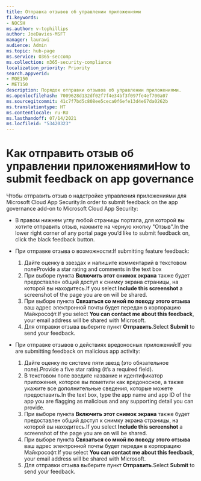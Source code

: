 ```yaml
---
title: Отправка отзывов об управлении приложениями
f1.keywords:
- NOCSH
ms.author: v-tophillips
author: JoeDavies-MSFT
manager: laurawi
audience: Admin
ms.topic: hub-page
ms.service: O365-seccomp
ms.collection: m365-security-compliance
localization_priority: Priority
search.appverid:
- MOE150
- MET150
description: Порядок отправки отзывов об управлении приложениями.
ms.openlocfilehash: 7009628d132df02f7f4e34bf3f097fe4ef700a07
ms.sourcegitcommit: 41c7f7bd5c808ee5ceca0f6efe13d4e67da0262b
ms.translationtype: HT
ms.contentlocale: ru-RU
ms.lasthandoff: 07/14/2021
ms.locfileid: "53420323"
---
```

# <a name="how-to-submit-feedback-on-app-governance"></a><span data-ttu-id="49246-103">Как отправить отзыв об управлении приложениями</span><span class="sxs-lookup"><span data-stu-id="49246-103">How to submit feedback on app governance</span></span> 

<span data-ttu-id="49246-104">Чтобы отправить отзыв о надстройке управления приложениями для Microsoft Cloud App Security:</span><span class="sxs-lookup"><span data-stu-id="49246-104">In order to submit feedback on the app governance add-on to Microsoft Cloud App Security:</span></span>

- <span data-ttu-id="49246-105">В правом нижнем углу любой страницы портала, для которой вы хотите отправить отзыв, нажмите на черную кнопку "Отзыв".</span><span class="sxs-lookup"><span data-stu-id="49246-105">In the lower right corner of any portal page you’d like to submit feedback on, click the black feedback button.</span></span>

- <span data-ttu-id="49246-106">При отправке отзыва о возможности:</span><span class="sxs-lookup"><span data-stu-id="49246-106">If submitting feature feedback:</span></span>
  1. <span data-ttu-id="49246-107">Дайте оценку в звездах и напишите комментарий в текстовом поле</span><span class="sxs-lookup"><span data-stu-id="49246-107">Provide a star rating and comments in the text box</span></span>  
  1. <span data-ttu-id="49246-108">При выборе пункта **Включить этот снимок экрана** также будет предоставлен общий доступ к снимку экрана страницы, на которой вы находитесь.</span><span class="sxs-lookup"><span data-stu-id="49246-108">If you select **Include this screenshot** a screenshot of the page you are on will be shared.</span></span>  
  1. <span data-ttu-id="49246-109">При выборе пункта **Связаться со мной по поводу этого отзыва** ваш адрес электронной почты будет передан в корпорацию Майкрософт.</span><span class="sxs-lookup"><span data-stu-id="49246-109">If you select **You can contact me about this feedback**, your email address will be shared with Microsoft.</span></span>
  1. <span data-ttu-id="49246-110">Для отправки отзыва выберите пункт **Отправить**.</span><span class="sxs-lookup"><span data-stu-id="49246-110">Select **Submit** to send your feedback.</span></span>

- <span data-ttu-id="49246-111">При отправке отзывов о действиях вредоносных приложений:</span><span class="sxs-lookup"><span data-stu-id="49246-111">If you are submitting feedback on malicious app activity:</span></span>

  1. <span data-ttu-id="49246-112">Дайте оценку по системе пяти звезд (это обязательное поле).</span><span class="sxs-lookup"><span data-stu-id="49246-112">Provide a five star rating (it’s a required field).</span></span>
  1. <span data-ttu-id="49246-113">В текстовом поле введите название и идентификатор приложения, которое вы пометили как вредоносное, а также укажите все дополнительные сведения, которые можете предоставить.</span><span class="sxs-lookup"><span data-stu-id="49246-113">In the text box, type the app name and app ID of the app you are flagging as malicious and any supporting detail you can provide.</span></span>
  1. <span data-ttu-id="49246-114">При выборе пункта **Включить этот снимок экрана** также будет предоставлен общий доступ к снимку экрана страницы, на которой вы находитесь.</span><span class="sxs-lookup"><span data-stu-id="49246-114">If you select **Include this screenshot** a screenshot of the page you are on will be shared.</span></span>  
  1. <span data-ttu-id="49246-115">При выборе пункта **Связаться со мной по поводу этого отзыва** ваш адрес электронной почты будет передан в корпорацию Майкрософт.</span><span class="sxs-lookup"><span data-stu-id="49246-115">If you select **You can contact me about this feedback**, your email address will be shared with Microsoft.</span></span>
  1. <span data-ttu-id="49246-116">Для отправки отзыва выберите пункт **Отправить**.</span><span class="sxs-lookup"><span data-stu-id="49246-116">Select **Submit** to send your feedback.</span></span>